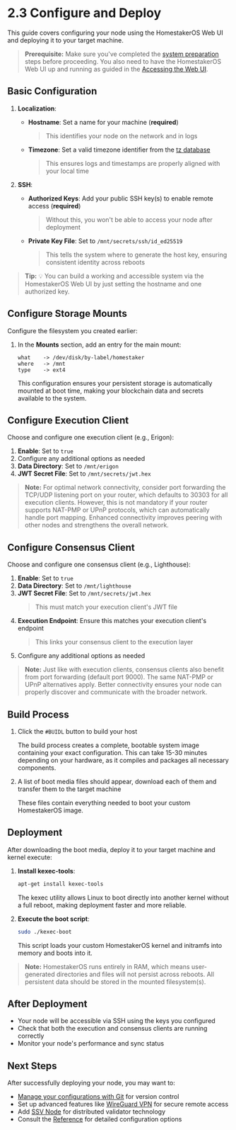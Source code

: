 # 2.3 Configure and Deploy

This guide covers configuring your node using the HomestakerOS Web UI and deploying it to your target machine.

> **Prerequisite:** Make sure you've completed the [system preparation](2.1-prepare_system.md) steps before proceeding. You also need to have the HomestakerOS Web UI up and running as guided in the [Accessing the Web UI](2.2-accessing_webui.md).

## Basic Configuration

1. **Localization**:
   - **Hostname**: Set a name for your machine (**required**)
     > This identifies your node on the network and in logs
   - **Timezone**: Set a valid timezone identifier from the [tz database](https://en.wikipedia.org/wiki/List_of_tz_database_time_zones)
     > This ensures logs and timestamps are properly aligned with your local time

2. **SSH**:
   - **Authorized Keys**: Add your public SSH key(s) to enable remote access (**required**)
     > Without this, you won't be able to access your node after deployment
   - **Private Key File**: Set to `/mnt/secrets/ssh/id_ed25519`
     > This tells the system where to generate the host key, ensuring consistent identity across reboots

> **Tip:** 💡 You can build a working and accessible system via the HomestakerOS Web UI by just setting the hostname and one authorized key.

## Configure Storage Mounts

Configure the filesystem you created earlier:

1. In the **Mounts** section, add an entry for the main mount:

   ```
   what    -> /dev/disk/by-label/homestaker
   where   -> /mnt
   type    -> ext4
   ```

   This configuration ensures your persistent storage is automatically mounted at boot time, making your blockchain data and secrets available to the system.

## Configure Execution Client

Choose and configure one execution client (e.g., Erigon):

1. **Enable**: Set to `true`
4. Configure any additional options as needed
2. **Data Directory**: Set to `/mnt/erigon`
3. **JWT Secret File**: Set to `/mnt/secrets/jwt.hex`

> **Note:** For optimal network connectivity, consider port forwarding the TCP/UDP listening port on your router, which defaults to 30303 for all execution clients. However, this is not mandatory if your router supports NAT-PMP or UPnP protocols, which can automatically handle port mapping. Enhanced connectivity improves peering with other nodes and strengthens the overall network.

## Configure Consensus Client

Choose and configure one consensus client (e.g., Lighthouse):

1. **Enable**: Set to `true`
2. **Data Directory**: Set to `/mnt/lighthouse`
3. **JWT Secret File**: Set to `/mnt/secrets/jwt.hex`
   > This must match your execution client's JWT file
4. **Execution Endpoint**: Ensure this matches your execution client's endpoint
   > This links your consensus client to the execution layer
5. Configure any additional options as needed

> **Note:** Just like with execution clients, consensus clients also benefit from port forwarding (default port 9000). The same NAT-PMP or UPnP alternatives apply. Better connectivity ensures your node can properly discover and communicate with the broader network.

## Build Process

1. Click the `#BUIDL` button to build your host

   The build process creates a complete, bootable system image containing your exact configuration. This can take 15-30 minutes depending on your hardware, as it compiles and packages all necessary components.

2. A list of boot media files should appear, download each of them and transfer them to the target machine

   These files contain everything needed to boot your custom HomestakerOS image.

## Deployment

After downloading the boot media, deploy it to your target machine and kernel execute:

1. **Install kexec-tools**:

   ```bash
   apt-get install kexec-tools
   ```

   The kexec utility allows Linux to boot directly into another kernel without a full reboot, making deployment faster and more reliable.

2. **Execute the boot script**:

   ```bash
   sudo ./kexec-boot
   ```

   This script loads your custom HomestakerOS kernel and initramfs into memory and boots into it.

> **Note:** HomestakerOS runs entirely in RAM, which means user-generated directories and files will not persist across reboots.
All persistent data should be stored in the mounted filesystem(s).

## After Deployment

- Your node will be accessible via SSH using the keys you configured
- Check that both the execution and consensus clients are running correctly
- Monitor your node's performance and sync status

## Next Steps

After successfully deploying your node, you may want to:

- [Manage your configurations with Git](2.4-git_management.md) for version control
- Set up advanced features like [WireGuard VPN](3.1-wireguard_vpn.md) for secure remote access
- Add [SSV Node](3.2-ssv_node.md) for distributed validator technology
- Consult the [Reference](4-reference.md) for detailed configuration options
